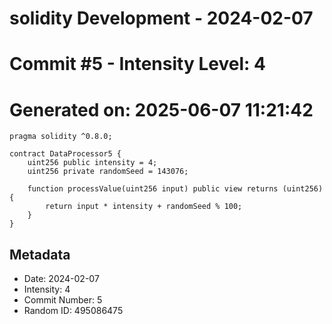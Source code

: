 ﻿# solidity Development - 2024-02-07
# Commit #5 - Intensity Level: 4
# Generated on: 2025-06-07 11:21:42
```solidity
pragma solidity ^0.8.0;

contract DataProcessor5 {
    uint256 public intensity = 4;
    uint256 private randomSeed = 143076;

    function processValue(uint256 input) public view returns (uint256) {
        return input * intensity + randomSeed % 100;
    }
}
```
## Metadata
- Date: 2024-02-07
- Intensity: 4
- Commit Number: 5
- Random ID: 495086475
